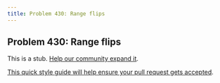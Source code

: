 ```yaml
---
title: Problem 430: Range flips
---
```

## Problem 430: Range flips

This is a stub. <a href='https://github.com/freecodecamp/guides/tree/master/src/pages/certifications/coding-interview-prep/project-euler/problem-430-range-flips/index.md' target='_blank' rel='nofollow'>Help our community expand it</a>.

<a href='https://github.com/freecodecamp/guides/blob/master/README.md' target='_blank' rel='nofollow'>This quick style guide will help ensure your pull request gets accepted</a>.

<!-- The article goes here, in GitHub-flavored Markdown. Feel free to add YouTube videos, images, and CodePen/JSBin embeds  -->
